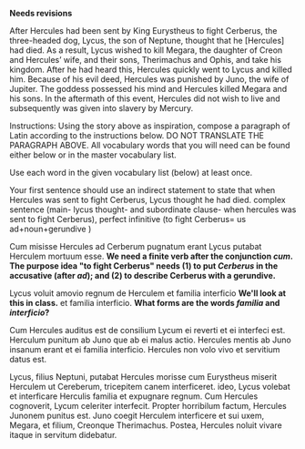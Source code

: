 **Needs revisions**

After Hercules had been sent by King Eurystheus to fight Cerberus, the three-headed dog, Lycus, the son of Neptune, thought that he [Hercules] had died. As a result, Lycus wished to kill Megara, the daughter of Creon and Hercules’ wife, and their sons, Therimachus and Ophis, and take his kingdom. After he had heard this, Hercules quickly went to Lycus and killed him. Because of his evil deed, Hercules was punished by Juno, the wife of Jupiter. The goddess possessed his mind and Hercules killed Megara and his sons. In the aftermath of this event, Hercules did not wish to live and subsequently was given into slavery by Mercury.

Instructions: Using the story above as inspiration, compose a paragraph of Latin according to the instructions below. DO NOT TRANSLATE THE PARAGRAPH ABOVE. All vocabulary words that you will need can be found either below or in the master vocabulary list.

Use each word in the given vocabulary list (below) at least once.

Your first sentence should use an indirect statement to state that when Hercules was sent to fight Cerberus, Lycus thought he had died.
complex sentence (main- lycus thought- and subordinate clause- when hercules was sent to fight Cerberus), perfect infinitive (to fight Cerberus= us ad+noun+gerundive )


Cum misisse Hercules ad Cerberum pugnatum erant Lycus putabat Herculem mortuum esse.
**We need a finite verb after the conjunction *cum*.  The purpose idea "to fight Cerberus" needs (1) to put *Cerberus* in the accusative (after *ad*); and (2) to describe Cerberus with a gerundive.**

Lycus voluit amovio regnum de Herculem et familia interficio 
**We'll look at this in class.**
et familia interficio. **What forms are the words *familia* and *interficio*?**

Cum Hercules auditus est de consilium Lycum ei reverti et ei interfeci est. Herculum punitum ab Juno que ab ei malus actio. Hercules mentis ab Juno insanum erant et ei familia interficio. Hercules non volo vivo et servitium datus est.


Lycus, filius Neptuni, putabat Hercules morisse cum Eurystheus miserit Herculem ut Cereberum, tricepitem canem interficeret. ideo, Lycus volebat et interficare Herculis familia et expugnare regnum. Cum Hercules cognoverit, Lycum celeriter interfecit. Propter horribilum factum, Hercules Junonem punitus est. Juno coegit Herculem interficere et sui uxem, Megara, et filium, Creonque Therimachus. Postea, Hercules noluit vivare itaque in servitum didebatur. 

